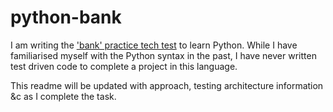 # python-bank
I am writing the ['bank' practice tech test](https://github.com/makersacademy/course/blob/master/individual_challenges/bank_tech_test.md) to learn Python. While I have familiarised myself with the Python syntax in the past, I have never written test driven code to complete a project in this language.

This readme will be updated with approach, testing architecture information &c as I complete the task.
